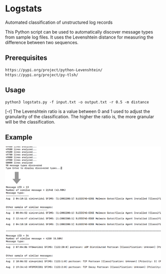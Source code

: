 # Logstats
Automated classification of unstructured log records

This Python script can be used to automatically discover message types from sample log files. It uses the Levenshtein distance for measuring the difference between two sequences. 


## Prerequisites
```
https://pypi.org/project/python-Levenshtein/
https://pypi.org/project/py-tlsh/
```

## Usage
```
python3 logstats.py -f input.txt -o output.txt -r 0.5 -m distance
```

[-r] The Levenshtein ratio is a value between 0 and 1 used to adjust the granularity of the classification. The higher the ratio is, the more granular will be the classification.

## Example
![Sample output](./logstats_sample.png)
